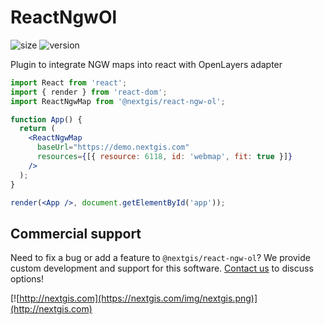 # ReactNgwOl

![size](https://img.shields.io/bundlephobia/minzip/@nextgis/react-ngw-ol) ![version](https://img.shields.io/npm/v/@nextgis/react-ngw-ol)

Plugin to integrate NGW maps into react with OpenLayers adapter

```jsx
import React from 'react';
import { render } from 'react-dom';
import ReactNgwMap from '@nextgis/react-ngw-ol';

function App() {
  return (
    <ReactNgwMap
      baseUrl="https://demo.nextgis.com"
      resources={[{ resource: 6118, id: 'webmap', fit: true }]}
    />
  );
}

render(<App />, document.getElementById('app'));
```

## Commercial support

Need to fix a bug or add a feature to `@nextgis/react-ngw-ol`? We provide custom development and support for this software. [Contact us](http://nextgis.com/contact/) to discuss options!

[![http://nextgis.com](https://nextgis.com/img/nextgis.png)](http://nextgis.com)
